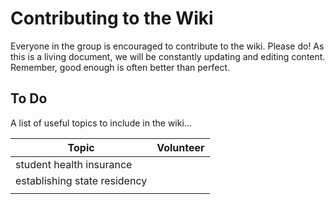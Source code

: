# Contributing to the Wiki

Everyone in the group is encouraged to contribute to the wiki. Please do! As this is a living document, we will be constantly updating and editing content. Remember, good enough is often better than perfect.

## To Do

A list of useful topics to include in the wiki...

| Topic                        | Volunteer |
| ---------------------------- | --------- |
| student health insurance     |           |
| establishing state residency |           |
|                              |           |

